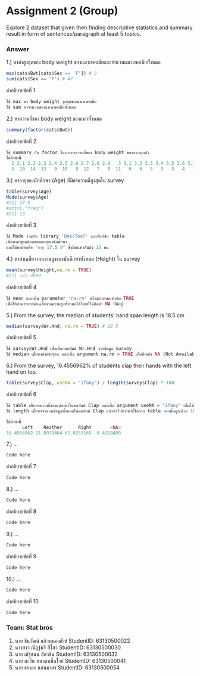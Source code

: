 # Assignment 2 (Group)
Explore 2 dataset that given then finding descriptive statistics and summary result in form of sentences/paragraph at least 5 topics.

### Answer

1.) หาค่าสูงสุดของ body weight ของแมวเพศเมียและจำนวนแมวเพศเมียทั้งหมด
```R
max(cats$Bwt[cats$Sex == 'F']) # 3
sum(cats$Sex == 'F') # 47
```
คำอธิบายข้อที่ 1
```R
ใช้ max หา body weight สูงสุดของแมวเพศเมีย
ใช้ sum หาจำนวนของแมวเพศเมียทั้งหมด
```

2.) หาความถี่ของ body weight ของแมวทั้งหมด
```R
summary(factor(cats$Bwt)) 
```
คำอธิบายข้อที่ 2
```R
ใช้ summary กับ factor ในการหาความถี่ของ body weight ของแมวทุกตัว
ได้ค่าดังนี้
  2 2.1 2.2 2.3 2.4 2.5 2.6 2.7 2.8 2.9   3 3.1 3.2 3.3 3.4 3.5 3.6 3.7 3.8 3.9 
  5  10  14  13   9  10   9  12   7   8  11   6   6   5   5   5   4   1   2   2 
```

3.) หาอายุของนักศึกษา (Age) ที่มีค่าความถี่สูงสุดใน survey 
```R
table(survey$Age)
Mode(survey$Age)
#[1] 17.5
#attr(,"freq")
#[1] 13
```
คำอธิบายข้อที่ 3
```R
ใช้ Mode ร่วมกับ library 'DescTool' และฟังก์ชัน table
เพื่อหาค่าฐานนิยมของอายุของนักศึกษา
และได้คำตอบคือ "อายุ 17.5 ปี" ซึ่งมีค่าเท่ากันถึง 13 คน
```

4.) หาค่าเฉลี่ยจากความสูงของนักศึกษาทั้งหมด (Height) ใน survey
```R
mean(survey$Height,na.rm = TRUE)
#[1] 172.3809
```
คำอธิบายข้อที่ 4
```R
ใช้ mean และเพิ่ม parameter 'na.rm' พร้อมกำหนดเท่ากับ TRUE
เพื่อให้สามารถหาค่าเฉลี่ยจากความสูงทั้งหมดได้โดยที่ไม่ติดค่า NA ที่มีอยู่
```

5.) From the survey, the median of students' hand span length is 18.5 cm
```R
median(survey$Wr.Hnd, na.rm = TRUE) # 18.5
```
คำอธิบายข้อที่ 5
```R
ใช้ survey$Wr.Hnd เพื่อเลือกคอลัมน์ Wr.Hnd จากข้อมูล survey
ใช้ median เพื่อหาค่ามัธยฐาน และเพิ่ม argument na.rm = TRUE เพื่อข้ามค่า NA (Not Available)
```

6.) From the survey, 16.4556962% of students clap their hands with the left hand on top.
```R
table(survey$Clap, useNA = "ifany") / length(survey$Clap) * 100
```
คำอธิบายข้อที่ 6
```R
ใช้ table เพื่อหาความถี่ของแต่ละค่าในคอลัมน์ Clap และเพิ่ม argument useNA = "ifany" เพื่อให้แสดงความพี่ของค่า NA (Not Available) ด้วย
ใช้ length เพื่อหาจำนวนข้อมูลทั้งหมดในคอลัมน์ Clap แล้วนำไปหารค่าที่ได้จาก table จากนั้นคูณด้วย 100 เพื่อทำให้เป็นค่าเปอร์เซ็นต์

ได้ค่าดังนี้
      Left    Neither      Right       <NA> 
16.4556962 21.0970464 62.0253165  0.4219409
```

7.) ...
```R
Code here
```
คำอธิบายข้อที่ 7
```R
Code here
```

8.) ...
```R
Code here
```
คำอธิบายข้อที่ 8
```R
Code here
```

9.) ...
```R
Code here
```
คำอธิบายข้อที่ 9
```R
Code here
```

10.) ...
```R
Code here
```
คำอธิบายข้อที่ 10
```R
Code here
```

### Team: Stat bros
1. นาย ชินวัฒน์ แก้วหนองสังข์ StudentID: 63130500022
2. นางสาว ณัฏฐ์นรี สีไสว StudentID: 63130500030
3. นาย ณัฐชนน อัศวชิน StudentID: 63130500032
4. นาย ตะวัน หมวดหมื่นไวย์ StudentID: 63130500041
5. นาย ธราดล แสนมาตร StudentID: 63130500054

